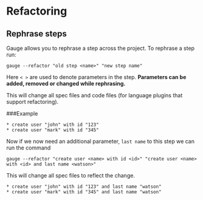 # Refactoring

## Rephrase steps

Gauge allows you to rephrase a step across the project. To rephrase a step run:

````
gauge --refactor "old step <name>" "new step name"
````
Here `< >` are used to denote parameters in the step. __Parameters can be added, removed or changed while rephrasing.__

This will change all spec files and code files (for language plugins that support refactoring).

###Example

````
* create user "john" with id "123"
* create user "mark" with id "345"
````
Now if we now need an additional parameter, ``last name`` to this step we can run the command

```
gauge --refactor "create user <name> with id <id>" "create user <name> with <id> and last name <watson>"
```

This will change all spec files to reflect the change.

````
* create user "john" with id "123" and last name "watson"
* create user "mark" with id "345" and last name "watson"
````

